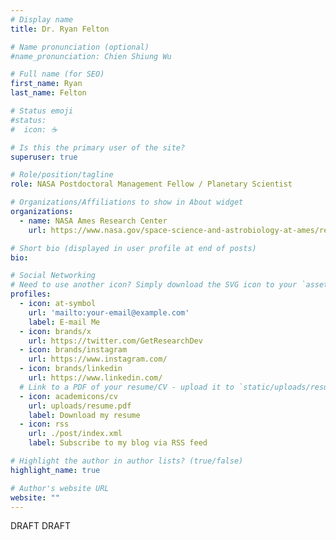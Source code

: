```yaml
---
# Display name
title: Dr. Ryan Felton

# Name pronunciation (optional)
#name_pronunciation: Chien Shiung Wu

# Full name (for SEO)
first_name: Ryan
last_name: Felton

# Status emoji
#status:
#  icon: ☕️

# Is this the primary user of the site?
superuser: true

# Role/position/tagline
role: NASA Postdoctoral Management Fellow / Planetary Scientist

# Organizations/Affiliations to show in About widget
organizations:
  - name: NASA Ames Research Center
    url: https://www.nasa.gov/space-science-and-astrobiology-at-ames/research-teams/ai-astrobiology/

# Short bio (displayed in user profile at end of posts)
bio: 

# Social Networking
# Need to use another icon? Simply download the SVG icon to your `assets/media/icons/` folder.
profiles:
  - icon: at-symbol
    url: 'mailto:your-email@example.com'
    label: E-mail Me
  - icon: brands/x
    url: https://twitter.com/GetResearchDev
  - icon: brands/instagram
    url: https://www.instagram.com/
  - icon: brands/linkedin
    url: https://www.linkedin.com/
  # Link to a PDF of your resume/CV - upload it to `static/uploads/resume.pdf`
  - icon: academicons/cv
    url: uploads/resume.pdf
    label: Download my resume
  - icon: rss
    url: ./post/index.xml
    label: Subscribe to my blog via RSS feed

# Highlight the author in author lists? (true/false)
highlight_name: true

# Author's website URL
website: ""
---
```


DRAFT DRAFT
